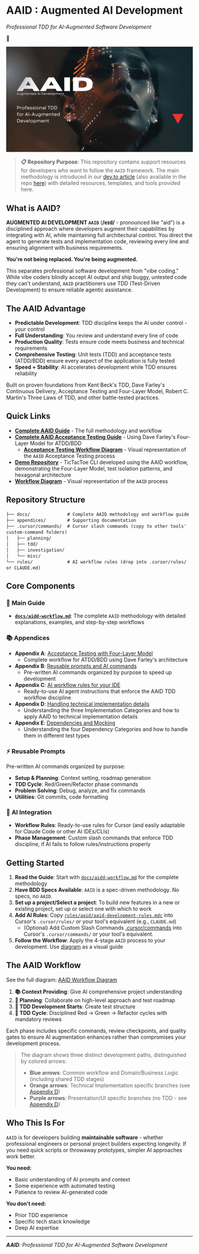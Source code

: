 # AAID : Augmented AI Development

_Professional TDD for AI-Augmented Software Development_

🔻

![AAID Augmented Being](https://raw.githubusercontent.com/dawid-dahl-umain/augmented-ai-development/refs/heads/main/assets/aaid-ai-workflow-h.webp)

> **📋 Repository Purpose**: This repository contains support resources for developers who want to follow the `AAID` framework. The main methodology is introduced in our [dev.to article](https://dev.to/dawiddahl/aaid-augmented-ai-development-50c9) (also available in the repo [here](./docs/aidd-workflow.md)) with detailed resources, templates, and tools provided here.

## What is AAID?

**AUGMENTED AI DEVELOPMENT `AAID`** (**/eɪd/** - pronounced like "aid") is a disciplined approach where developers augment their capabilities by integrating with AI, while maintaining full architectural control. You direct the agent to generate tests and implementation code, reviewing every line and ensuring alignment with business requirements.

**You're not being replaced. You're being augmented.**

This separates professional software development from "vibe coding." While vibe coders blindly accept AI output and ship buggy, untested code they can't understand, `AAID` practitioners use TDD (Test-Driven Development) to ensure reliable agentic assistance.

## The AAID Advantage

- **Predictable Development**: TDD discipline keeps the AI under control - _your_ control
- **Full Understanding**: You review and understand every line of code
- **Production Quality**: Tests ensure code meets business and technical requirements
- **Comprehensive Testing**: Unit tests (TDD) and acceptance tests (ATDD/BDD) ensure every aspect of the application is fully tested
- **Speed + Stability**: AI accelerates development while TDD ensures reliability

Built on proven foundations from Kent Beck's TDD, Dave Farley's Continuous Delivery, Acceptance Testing and Four-Layer Model, Robert C. Martin's Three Laws of TDD, and other battle-tested practices.

## Quick Links

- **[Complete AAID Guide](docs/aidd-workflow.md)** - The full methodology and workflow
- **[Complete AAID Acceptance Testing Guide](appendices/appendix-a/docs/aaid-acceptance-testing-workflow.md)** - Using Dave Farley's Four-Layer Model for ATDD/BDD
  - **[Acceptance Testing Workflow Diagram](appendices/appendix-a/aaid-at-workflow.diagram.mermaid)** - Visual representation of the `AAID` Acceptance Testing process
- **[Demo Repository](https://github.com/dawid-dahl-umain/augmented-ai-development-demo)** - TicTacToe CLI developed using the AAID workflow, demonstrating the Four-Layer Model, test isolation patterns, and hexagonal architecture
- **[Workflow Diagram](aaid-workflow-diagram.mermaid)** - Visual representation of the `AAID` process

## Repository Structure

```
├── docs/              # Complete AAID methodology and workflow guide
├── appendices/        # Supporting documentation
├── .cursor/commands/  # Cursor slash commands (copy to other tools' custom-command folders)
│   ├── planning/
│   ├── tdd/
│   ├── investigation/
│   └── misc/
└── rules/             # AI workflow rules (drop into .cursor/rules/ or CLAUDE.md)
```

## Core Components

### 📙 **Main Guide**

- **[`docs/aidd-workflow.md`](docs/aidd-workflow.md)**: The complete `AAID` methodology with detailed explanations, examples, and step-by-step workflows

### 📚 **Appendices**

- **Appendix A**: [Acceptance Testing with Four-Layer Model](appendices/appendix-a/docs/aaid-acceptance-testing-workflow.md)
  - Complete workflow for ATDD/BDD using Dave Farley's architecture
- **Appendix B**: [Reusable prompts and AI commands](appendices/appendix-b/reusable-prompts.md)
  - Pre-written AI commands organized by purpose to speed up development
- **Appendix C**: [AI workflow rules for your IDE](appendices/appendix-c/aaid-ai-workflow-rules.md)
  - Ready-to-use AI agent instructions that enforce the AAID TDD workflow discipline
- **Appendix D**: [Handling technical implementation details](appendices/appendix-d/handling-technical-implementation-details.md)
  - Understanding the three Implementation Categories and how to apply AAID to technical implementation details
- **Appendix E**: [Dependencies and Mocking](appendices/appendix-e/dependencies-and-mocking.md)
  - Understanding the four Dependency Categories and how to handle them in different test types

### ⚡ **Reusable Prompts**

Pre-written AI commands organized by purpose:

- **Setup & Planning**: Context setting, roadmap generation
- **TDD Cycle**: Red/Green/Refactor phase commands
- **Problem Solving**: Debug, analyze, and fix commands
- **Utilities**: Git commits, code formatting

### 🤖 **AI Integration**

- **Workflow Rules**: Ready-to-use rules for Cursor (and easily adaptable for Claude Code or other AI IDEs/CLIs)
- **Phase Management**: Custom slash commands that enforce TDD discipline, if AI fails to follow rules/instructions properly

## Getting Started

1. **Read the Guide**: Start with [`docs/aidd-workflow.md`](docs/aidd-workflow.md) for the complete methodology
2. **Have BDD Specs Available**: `AAID` is a spec-driven methodology. No specs, no `AAID`.
3. **Set up a project/Select a project**: To build new features in a new or existing project, set up or select one with which to work
4. **Add AI Rules**: Copy [`rules/aaid/aaid-development-rules.mdc`](rules/aaid/aaid-development-rules.mdc) into Cursor's `.cursor/rules/` or your tool's equivalent (e.g., `CLAUDE.md`)
   - (Optional) Add Custom Slash Commands [.cursor/commands](.cursor/commands) into Cursor's `.cursor/commands/` or your tool's equivalent.
5. **Follow the Workflow**: Apply the 4-stage `AAID` process to your development. Use [diagram](aaid-workflow-diagram.mermaid) as a visual guide

## The AAID Workflow

See the full diagram: [AAID Workflow Diagram](aaid-workflow-diagram.mermaid)

1. **📚 Context Providing**: Give AI comprehensive project understanding
2. **🤝 Planning**: Collaborate on high-level approach and test roadmap
3. **📝 TDD Development Starts**: Create test structure
4. **🔄 TDD Cycle**: Disciplined Red → Green → Refactor cycles with mandatory reviews

Each phase includes specific commands, review checkpoints, and quality gates to ensure AI augmentation enhances rather than compromises your development process.

> The diagram shows three distinct development paths, distinguished by colored arrows:
>
> - **Blue arrows**: Common workflow and Domain/Business Logic (including shared TDD stages)
> - **Orange arrows**: Technical Implementation specific branches (see [Appendix D](./appendices/appendix-d/handling-technical-implementation-details.md))
> - **Purple arrows**: Presentation/UI specific branches (no TDD - see [Appendix D](./appendices/appendix-d/handling-technical-implementation-details.md))

## Who This Is For

`AAID` is for developers building **maintainable software** - whether professional engineers or personal project builders expecting longevity. If you need quick scripts or throwaway prototypes, simpler AI approaches work better.

**You need:**

- Basic understanding of AI prompts and context
- Some experience with automated testing
- Patience to review AI-generated code

**You don't need:**

- Prior TDD experience
- Specific tech stack knowledge
- Deep AI expertise

---

_**AAID**: Professional TDD for AI-Augmented Software Development_
